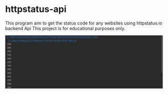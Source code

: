 # httpstatus-api

This program aim to get the status code for any websites using httpstatus.io backend Api This project is for educational purposes only.

![screenshot](result.png)
